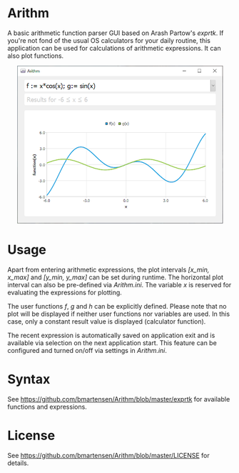 # Arithm
A basic arithmetic function parser GUI based on Arash Partow's *exprtk*. If you're not fond of the usual OS calculators for your daily routine, this application can be used for calculations of arithmetic expressions. It can also plot functions.

<p align="center">
  <img src="https://github.com/bmartensen/Arithm/blob/master/media/Arithm.png" alt="Screenshot">
</p>

# Usage

Apart from entering arithmetic expressions, the plot intervals *\[x_min, x_max\]* and *\[y_min, y_max\]* can be set during runtime. The horizontal plot interval can also be pre-defined via *Arithm.ini*. The variable *x* is reserved for evaluating the expressions for plotting.

The user functions *f*, *g* and *h* can be explicitly defined. Please note that no plot will be displayed if neither user functions nor variables are used. In this case, only a constant result value is displayed (calculator function).

The recent expression is automatically saved on application exit and is available via selection on the next application start. This feature can be configured and turned on/off via settings in *Arithm.ini*.

# Syntax

See https://github.com/bmartensen/Arithm/blob/master/exprtk for available functions and expressions.

# License

See https://github.com/bmartensen/Arithm/blob/master/LICENSE for details.
